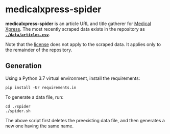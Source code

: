 # medicalxpress-spider
**medicalxpress-spider** is an article URL and title gatherer for [Medical Xpress](https://medicalxpress.com/).
The most recently scraped data exists in the repository as [**`./data/articles.csv`**](data/articles.csv).

Note that the [license](LICENSE) does not apply to the scraped data. It applies only to the remainder of the repository.

## Generation
Using a Python 3.7 virtual environment, install the requirements:

    pip install -Ur requirements.in

To generate a data file, run:

    cd ./spider
    ./spider.sh
    
The above script first deletes the preexisting data file, and then generates a new one having the same name.
